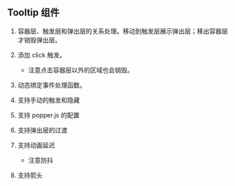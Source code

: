 ## Tooltip 组件
1. 容器层、触发层和弹出层的关系处理。移动到触发层展示弹出层；移出容器层才销毁弹出层。
2. 添加 click 触发。
   - 注意点击容器层以外的区域也会销毁。
3. 动态绑定事件处理函数。
4. 支持手动的触发和隐藏
5. 支持 popper.js 的配置
6. 支持弹出层的过渡
7. 支持动画延迟
   - 注意防抖

8. 支持箭头
